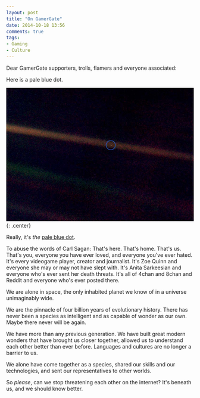 ```yaml
---
layout: post
title: "On GamerGate"
date: 2014-10-18 13:56
comments: true
tags:
- Gaming
- Culture
---
```


Dear GamerGate supporters, trolls, flamers and everyone associated:

Here is a pale blue dot.

![](/img/blog/2014/10/PaleBlueDot.jpg){: .center}

Really, it's *the* [pale blue dot](https://en.wikipedia.org/wiki/Pale_Blue_Dot).

To abuse the words of Carl Sagan: That's here. That's home. That's us. That's you, everyone you have ever loved, and everyone you've ever hated. It's every videogame player, creator and journalist. It's Zoe Quinn and everyone she may or may not have slept with. It's Anita Sarkeesian and everyone who's ever sent her death threats. It's all of 4chan and 8chan and Reddit and everyone who's ever posted there.

We are alone in space, the only inhabited planet we know of in a universe unimaginably wide.

We are the pinnacle of four billion years of evolutionary history. There has never been a species as intelligent and as capable of wonder as our own. Maybe there never will be again.

We have more than any previous generation. We have built great modern wonders that have brought us closer together, allowed us to understand each other better than ever before. Languages and cultures are no longer a barrier to us.

We alone have come together as a species, shared our skills and our technologies, and sent our representatives to other worlds.

So *please*, can we stop threatening each other on the internet? It's beneath us, and we should know better.
